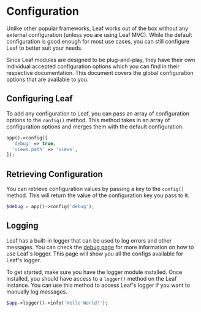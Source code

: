 # Configuration

Unlike other popular frameworks, Leaf works out of the box without any external configuration (unless you are using Leaf MVC). While the default configuration is good enough for most use cases, you can still configure Leaf to better suit your needs.

Since Leaf modules are designed to be plug-and-play, they have their own individual accepted configuration options which you can find in their respective documentation. This document covers the global configuration options that are available to you.

## Configuring Leaf

To add any configuration to Leaf, you can pass an array of configuration options to the `config()` method. This method takes in an array of configuration options and merges them with the default configuration.

```php
app()->config([
  'debug' => true,
  'views.path' => 'views',
]);
```

## Retrieving Configuration

You can retrieve configuration values by passing a key to the `config()` method. This will return the value of the configuration key you pass to it.

```php
$debug = app()->config('debug');
```

## Logging

Leaf has a built-in logger that can be used to log errors and other messages. You can check the [debug page](/docs/config/debugging#logging) for more information on how to use Leaf's logger. This page will show you all the configs available for Leaf's logger.

To get started, make sure you have the logger module installed. Once installed, you should have access to a `logger()` method on the Leaf instance. You can use this method to access Leaf's logger if you want to manually log messages.

```php
$app->logger()->info('Hello World!');
```

